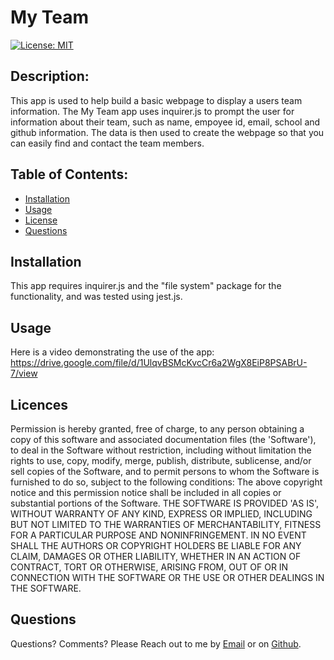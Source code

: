 
# My Team
[![License: MIT](https://img.shields.io/badge/License-MIT-yellow.svg)](https://opensource.org/licenses/MIT)
## Description:

This app is used to help build a basic webpage to display a users team information. The My Team app uses inquirer.js to prompt the user for information about their team, such as name, empoyee id, email, school and github information. The data is then used to create the webpage so that you can easily find and contact the team members. 

## Table of Contents:
* [Installation](#installation)
* [Usage](#usage)
* [License](#licenses)
* [Questions](#questions)

## Installation <a name="installation"/>
This app requires inquirer.js and the "file system" package for the functionality, and was tested using jest.js.

## Usage <a name="usage"/>
Here is a video demonstrating the use of the app:
https://drive.google.com/file/d/1UlqvBSMcKvcCr6a2WgX8EiP8PSABrU-7/view

## Licences <a name="licences"/>
Permission is hereby granted, free of charge, to any person obtaining a copy of this software and associated documentation files (the 'Software'), to deal in the Software without restriction, including without limitation the rights to use, copy, modify, merge, publish, distribute, sublicense, and/or sell copies of the Software, and to permit persons to whom the Software is furnished to do so, subject to the following conditions: The above copyright notice and this permission notice shall be included in all copies or substantial portions of the Software. THE SOFTWARE IS PROVIDED 'AS IS', WITHOUT WARRANTY OF ANY KIND, EXPRESS OR IMPLIED, INCLUDING BUT NOT LIMITED TO THE WARRANTIES OF MERCHANTABILITY, FITNESS FOR A PARTICULAR PURPOSE AND NONINFRINGEMENT. IN NO EVENT SHALL THE AUTHORS OR COPYRIGHT HOLDERS BE LIABLE FOR ANY CLAIM, DAMAGES OR OTHER LIABILITY, WHETHER IN AN ACTION OF CONTRACT, TORT OR OTHERWISE, ARISING FROM, OUT OF OR IN CONNECTION WITH THE SOFTWARE OR THE USE OR OTHER DEALINGS IN THE SOFTWARE.


## Questions <a name="questions"/>
Questions? Comments? Please Reach out to me by [Email](mailto:benn925@yahoo.com) or on [Github](https://github.com/benwade91).


